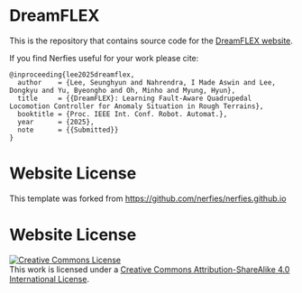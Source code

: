 # DreamFLEX

This is the repository that contains source code for the [DreamFLEX website](https://faultloco.github.io).

If you find Nerfies useful for your work please cite:
```
@inproceeding{lee2025dreamflex,
  author    = {Lee, Seunghyun and Nahrendra, I Made Aswin and Lee, Dongkyu and Yu, Byeongho and Oh, Minho and Myung, Hyun},
  title     = {{DreamFLEX}: Learning Fault-Aware Quadrupedal Locomotion Controller for Anomaly Situation in Rough Terrains},
  booktitle = {Proc. IEEE Int. Conf. Robot. Automat.},
  year      = {2025},
  note      = {{Submitted}} 
}
```

# Website License
This template was forked from https://github.com/nerfies/nerfies.github.io 

# Website License
<a rel="license" href="http://creativecommons.org/licenses/by-sa/4.0/"><img alt="Creative Commons License" style="border-width:0" src="https://i.creativecommons.org/l/by-sa/4.0/88x31.png" /></a><br />This work is licensed under a <a rel="license" href="http://creativecommons.org/licenses/by-sa/4.0/">Creative Commons Attribution-ShareAlike 4.0 International License</a>.
